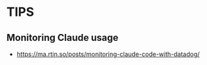 


# TIPS

## Monitoring Claude usage

- https://ma.rtin.so/posts/monitoring-claude-code-with-datadog/

